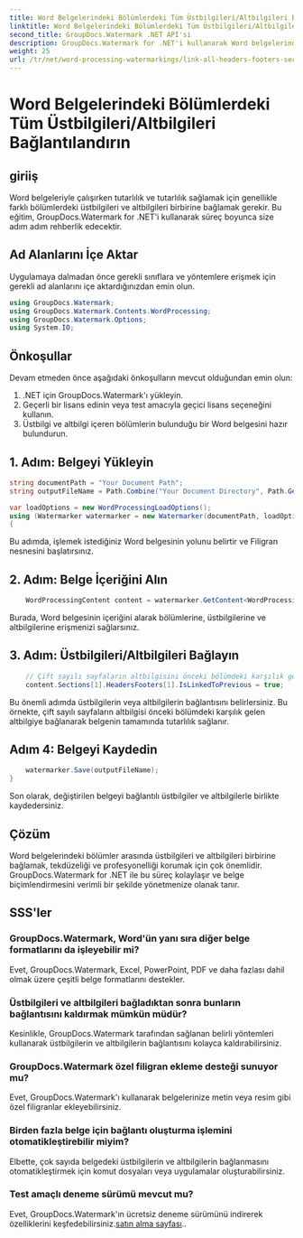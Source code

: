 ```yaml
---
title: Word Belgelerindeki Bölümlerdeki Tüm Üstbilgileri/Altbilgileri Bağlantılandırın
linktitle: Word Belgelerindeki Bölümlerdeki Tüm Üstbilgileri/Altbilgileri Bağlantılandırın
second_title: GroupDocs.Watermark .NET API'si
description: GroupDocs.Watermark for .NET'i kullanarak Word belgelerindeki üstbilgileri ve altbilgileri zahmetsizce bağlayın. Tutarlılığı ve profesyonelliği kolaylıkla sağlayın.
weight: 25
url: /tr/net/word-processing-watermarkings/link-all-headers-footers-section-word-docs/
---
```


# Word Belgelerindeki Bölümlerdeki Tüm Üstbilgileri/Altbilgileri Bağlantılandırın

## giriiş
Word belgeleriyle çalışırken tutarlılık ve tutarlılık sağlamak için genellikle farklı bölümlerdeki üstbilgileri ve altbilgileri birbirine bağlamak gerekir. Bu eğitim, GroupDocs.Watermark for .NET'i kullanarak süreç boyunca size adım adım rehberlik edecektir.
## Ad Alanlarını İçe Aktar
Uygulamaya dalmadan önce gerekli sınıflara ve yöntemlere erişmek için gerekli ad alanlarını içe aktardığınızdan emin olun.
```csharp
using GroupDocs.Watermark;
using GroupDocs.Watermark.Contents.WordProcessing;
using GroupDocs.Watermark.Options;
using System.IO;
```
## Önkoşullar
Devam etmeden önce aşağıdaki önkoşulların mevcut olduğundan emin olun:
1. .NET için GroupDocs.Watermark'ı yükleyin.
2. Geçerli bir lisans edinin veya test amacıyla geçici lisans seçeneğini kullanın.
3. Üstbilgi ve altbilgi içeren bölümlerin bulunduğu bir Word belgesini hazır bulundurun.
## 1. Adım: Belgeyi Yükleyin
```csharp
string documentPath = "Your Document Path";
string outputFileName = Path.Combine("Your Document Directory", Path.GetFileName(documentPath));

var loadOptions = new WordProcessingLoadOptions();
using (Watermarker watermarker = new Watermarker(documentPath, loadOptions))
{
```
Bu adımda, işlemek istediğiniz Word belgesinin yolunu belirtir ve Filigran nesnesini başlatırsınız.
## 2. Adım: Belge İçeriğini Alın
```csharp
    WordProcessingContent content = watermarker.GetContent<WordProcessingContent>();
```
Burada, Word belgesinin içeriğini alarak bölümlerine, üstbilgilerine ve altbilgilerine erişmenizi sağlarsınız.
## 3. Adım: Üstbilgileri/Altbilgileri Bağlayın
```csharp
    // Çift sayılı sayfaların altbilgisini önceki bölümdeki karşılık gelen altbilgiye bağlayın
    content.Sections[1].HeadersFooters[1].IsLinkedToPrevious = true;
```
Bu önemli adımda üstbilgilerin veya altbilgilerin bağlantısını belirlersiniz. Bu örnekte, çift sayılı sayfaların altbilgisi önceki bölümdeki karşılık gelen altbilgiye bağlanarak belgenin tamamında tutarlılık sağlanır.

## Adım 4: Belgeyi Kaydedin
```csharp
    watermarker.Save(outputFileName);
}
```
Son olarak, değiştirilen belgeyi bağlantılı üstbilgiler ve altbilgilerle birlikte kaydedersiniz.

## Çözüm
Word belgelerindeki bölümler arasında üstbilgileri ve altbilgileri birbirine bağlamak, tekdüzeliği ve profesyonelliği korumak için çok önemlidir. GroupDocs.Watermark for .NET ile bu süreç kolaylaşır ve belge biçimlendirmesini verimli bir şekilde yönetmenize olanak tanır.
## SSS'ler
### GroupDocs.Watermark, Word'ün yanı sıra diğer belge formatlarını da işleyebilir mi?
Evet, GroupDocs.Watermark, Excel, PowerPoint, PDF ve daha fazlası dahil olmak üzere çeşitli belge formatlarını destekler.
### Üstbilgileri ve altbilgileri bağladıktan sonra bunların bağlantısını kaldırmak mümkün müdür?
Kesinlikle, GroupDocs.Watermark tarafından sağlanan belirli yöntemleri kullanarak üstbilgilerin ve altbilgilerin bağlantısını kolayca kaldırabilirsiniz.
### GroupDocs.Watermark özel filigran ekleme desteği sunuyor mu?
Evet, GroupDocs.Watermark'ı kullanarak belgelerinize metin veya resim gibi özel filigranlar ekleyebilirsiniz.
### Birden fazla belge için bağlantı oluşturma işlemini otomatikleştirebilir miyim?
Elbette, çok sayıda belgedeki üstbilgilerin ve altbilgilerin bağlanmasını otomatikleştirmek için komut dosyaları veya uygulamalar oluşturabilirsiniz.
### Test amaçlı deneme sürümü mevcut mu?
 Evet, GroupDocs.Watermark'ın ücretsiz deneme sürümünü indirerek özelliklerini keşfedebilirsiniz.[satın alma sayfası](https://purchase.groupdocs.com/temporary-license/)..